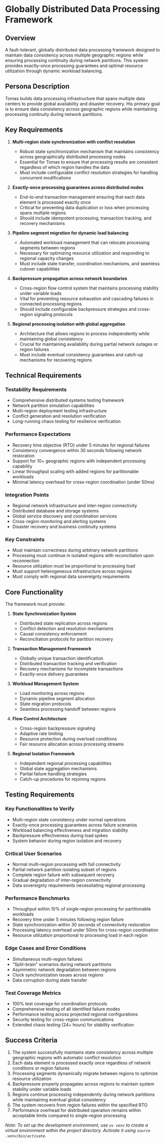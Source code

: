 # Globally Distributed Data Processing Framework

## Overview
A fault-tolerant, globally distributed data processing framework designed to maintain data consistency across multiple geographic regions while ensuring processing continuity during network partitions. This system provides exactly-once processing guarantees and optimal resource utilization through dynamic workload balancing.

## Persona Description
Tomas builds data processing infrastructure that spans multiple data centers to provide global availability and disaster recovery. His primary goal is to ensure data consistency across geographic regions while maintaining processing continuity during network partitions.

## Key Requirements

1. **Multi-region state synchronization with conflict resolution**
   - Robust state synchronization mechanism that maintains consistency across geographically distributed processing nodes
   - Essential for Tomas to ensure that processing results are consistent regardless of which region handles the data
   - Must include configurable conflict resolution strategies for handling concurrent modifications

2. **Exactly-once processing guarantees across distributed nodes**
   - End-to-end transaction management ensuring that each data element is processed exactly once
   - Critical for preventing data duplication or loss when processing spans multiple regions
   - Should include idempotent processing, transaction tracking, and recovery mechanisms

3. **Pipeline segment migration for dynamic load balancing**
   - Automated workload management that can relocate processing segments between regions
   - Necessary for optimizing resource utilization and responding to regional capacity changes
   - Must include state transfer, coordination mechanisms, and seamless cutover capabilities

4. **Backpressure propagation across network boundaries**
   - Cross-region flow control system that maintains processing stability under variable loads
   - Vital for preventing resource exhaustion and cascading failures in connected processing regions
   - Should include configurable backpressure strategies and cross-region signaling protocols

5. **Regional processing isolation with global aggregation**
   - Architecture that allows regions to process independently while maintaining global consistency
   - Crucial for maintaining availability during partial network outages or region failures
   - Must include eventual consistency guarantees and catch-up mechanisms for recovering regions

## Technical Requirements

### Testability Requirements
- Comprehensive distributed systems testing framework
- Network partition simulation capabilities
- Multi-region deployment testing infrastructure
- Conflict generation and resolution verification
- Long-running chaos testing for resilience verification

### Performance Expectations
- Recovery time objective (RTO) under 5 minutes for regional failures
- Consistency convergence within 30 seconds following network restoration
- Support for 10+ geographic regions with independent processing capability
- Linear throughput scaling with added regions for partitionable workloads
- Minimal latency overhead for cross-region coordination (under 50ms)

### Integration Points
- Regional network infrastructure and inter-region connectivity
- Distributed database and storage systems
- Global service discovery and coordination services
- Cross-region monitoring and alerting systems
- Disaster recovery and business continuity systems

### Key Constraints
- Must maintain correctness during arbitrary network partitions
- Processing must continue in isolated regions with reconciliation upon reconnection
- Resource utilization must be proportional to processing load
- Must support heterogeneous infrastructure across regions
- Must comply with regional data sovereignty requirements

## Core Functionality

The framework must provide:

1. **State Synchronization System**
   - Distributed state replication across regions
   - Conflict detection and resolution mechanisms
   - Causal consistency enforcement
   - Reconciliation protocols for partition recovery

2. **Transaction Management Framework**
   - Globally unique transaction identification
   - Distributed transaction tracking and verification
   - Recovery mechanisms for incomplete transactions
   - Exactly-once delivery guarantees

3. **Workload Management System**
   - Load monitoring across regions
   - Dynamic pipeline segment allocation
   - State migration protocols
   - Seamless processing handoff between regions

4. **Flow Control Architecture**
   - Cross-region backpressure signaling
   - Adaptive rate limiting
   - Resource protection during overload conditions
   - Fair resource allocation across processing streams

5. **Regional Isolation Framework**
   - Independent regional processing capabilities
   - Global state aggregation mechanisms
   - Partial failure handling strategies
   - Catch-up procedures for rejoining regions

## Testing Requirements

### Key Functionalities to Verify
- Multi-region state consistency under normal operations
- Exactly-once processing guarantees across failure scenarios
- Workload balancing effectiveness and migration stability
- Backpressure effectiveness during load spikes
- System behavior during region isolation and recovery

### Critical User Scenarios
- Normal multi-region processing with full connectivity
- Partial network partition isolating subset of regions
- Complete region failure with subsequent recovery
- Gradual degradation of inter-region connectivity
- Data sovereignty requirements necessitating regional processing

### Performance Benchmarks
- Throughput within 10% of single-region processing for partitionable workloads
- Recovery time under 5 minutes following region failure
- State synchronization within 30 seconds of connectivity restoration
- Processing latency overhead under 50ms for cross-region coordination
- Resource utilization proportional to processing load in each region

### Edge Cases and Error Conditions
- Simultaneous multi-region failures
- "Split-brain" scenarios during network partitions
- Asymmetric network degradation between regions
- Clock synchronization issues across regions
- Data corruption during state transfer

### Test Coverage Metrics
- 100% test coverage for coordination protocols
- Comprehensive testing of all identified failure modes
- Performance testing across projected regional configurations
- Security testing for cross-region communications
- Extended chaos testing (24+ hours) for stability verification

## Success Criteria
1. The system successfully maintains state consistency across multiple geographic regions with automatic conflict resolution
2. Each data element is processed exactly once regardless of network conditions or region failures
3. Processing segments dynamically migrate between regions to optimize resource utilization
4. Backpressure properly propagates across regions to maintain system stability under variable loads
5. Regions continue processing independently during network partitions while maintaining eventual global consistency
6. The system recovers from region failures within the specified RTO
7. Performance overhead for distributed operation remains within acceptable limits compared to single-region processing

_Note: To set up the development environment, use `uv venv` to create a virtual environment within the project directory. Activate it using `source .venv/bin/activate`._